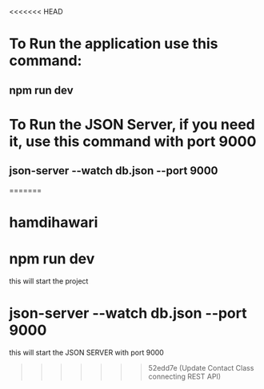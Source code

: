 <<<<<<< HEAD
# To Run the application use this command: 
##  npm run dev

# To Run the JSON Server, if you need it, use this command with port 9000
##  json-server --watch db.json --port 9000

=======
# hamdihawari

# npm run dev
this will start the project

# json-server --watch db.json --port 9000
this will start the JSON SERVER with port 9000
>>>>>>> 52edd7e (Update Contact Class connecting REST API)
